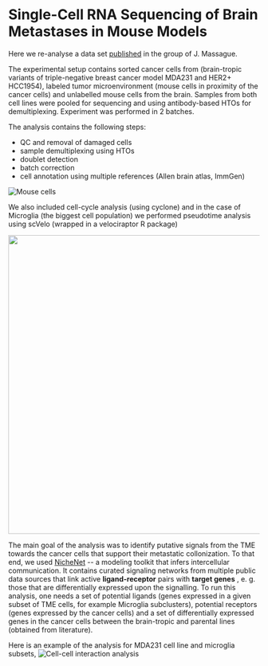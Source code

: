 # Single-Cell RNA Sequencing of Brain Metastases in Mouse Models
Here we re-analyse a data set [published](https://www.cell.com/cancer-cell/abstract/S1535-6108(24)00314-3) in the group of J. Massague.

The experimental setup contains sorted cancer cells from (brain-tropic variants of triple-negative breast cancer model MDA231 and HER2+ HCC1954), labeled tumor microenvironment (mouse cells in proximity of the cancer cells) and unlabelled mouse cells from the brain. Samples from both cell lines were pooled for sequencing and using antibody-based HTOs for demultiplexing. Experiment was performed in 2 batches.

The analysis contains the following steps:
- QC and removal of damaged cells
- sample demultiplexing using HTOs
- doublet detection
- batch correction
- cell annotation using multiple references (Allen brain atlas, ImmGen)

![Mouse cells](https://github.com/MikeKlocCZ/2025_scRNA_brain_mets_MassaugeJ/blob/main/figures_examples/04_TSNE_annotation-0.png "Annotated mouse cells")

We also included cell-cycle analysis (using cyclone) and in the case of Microglia (the biggest cell population) we performed pseudotime analysis using scVelo (wrapped in a velociraptor R package)

<img src="https://github.com/MikeKlocCZ/2025_scRNA_brain_mets_MassaugeJ/blob/main/figures_examples/05_TSNE_velocity.png " width="600">

The main goal of the analysis was to identify putative signals from the TME towards the cancer cells that support their metastatic collonization. To that end, we used  [NicheNet](https://nichenet.be) -- a modeling toolkit that infers intercellular communication. It contains curated signaling networks from multiple public data sources that link active **ligand-receptor** pairs with **target genes** , e. g. those that are differentially expressed upon the signalling. To run this analysis, one needs a set of potential ligands (genes expressed in a given subset of TME cells, for example Microglia subclusters), potential receptors (genes expressed by the cancer cells) and a set of differentially expressed genes in the cancer cells between the brain-tropic and parental lines (obtained from literature).  

Here is an example of the analysis for MDA231 cell line and microglia subsets,
![Cell-cell interaction analysis](https://github.com/MikeKlocCZ/2025_scRNA_brain_mets_MassaugeJ/blob/main/figures_examples/05_CombinedMicroglia.png "Cell-cell interaction analysis")